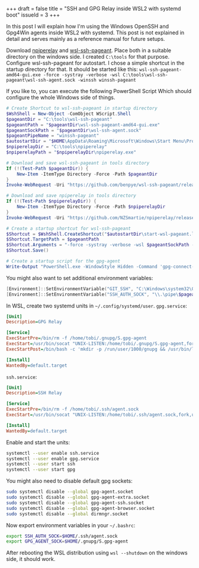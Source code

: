 +++ 
draft = false
title = "SSH and GPG Relay inside WSL2 with systemd boot"
issueId = 3
+++

In this post I will explain how I'm using the Windows OpenSSH and Gpg4Win agents inside WSL2 with systemd.
This post is not explained in detail and serves mainly as a reference manual for future setups.

Download [npiperelay](https://github.com/jstarks/npiperelay) and [wsl-ssh-pageant](https://github.com/benpye/wsl-ssh-pageant).
Place both in a suitable directory on the windows side. I created `C:\tools` for that purpose.
Configure wsl-ssh-pageant for autostart. I chose a simple shortcut in the startup directory for that.
It should be started like this: `wsl-ssh-pageant-amd64-gui.exe -force -systray -verbose -wsl C:\tools\wsl-ssh-pageant\wsl-ssh-agent.sock -winssh winssh-pageant`

If you like to, you can execute the following PowerShell Script Which should configure the whole Windows side of things.
```ps1
# Create Shortcut to wsl-ssh-pageant in startup directory
$WshShell = New-Object -ComObject WScript.Shell
$pageantDir = "C:\tools\wsl-ssh-pageant"
$pageantPath = "$pageantDir\wsl-ssh-pageant-amd64-gui.exe"
$pageantSockPath = "$pageantDir\wsl-ssh-agent.sock"
$pageantPipeName = "winssh-pageant"
$autostartDir = "$HOME\AppData\Roaming\Microsoft\Windows\Start Menu\Programs\Startup"
$npiperelayDir = "C:\tools\npiperelay"
$npiperelayPath = "$npiperelayDir\npiperelay.exe"

# Download and save wsl-ssh-pageant in tools directory
If (!(Test-Path $pageantDir)) {
	New-Item -ItemType Directory -Force -Path $pageantDir
}
Invoke-WebRequest -Uri "https://github.com/benpye/wsl-ssh-pageant/releases/download/20201121.2/wsl-ssh-pageant-amd64-gui.exe" -OutFile $pageantPath

# Download and save npiperelay in tools directory
If (!(Test-Path $npiperelayDir)) {
	New-Item -ItemType Directory -Force -Path $npiperelayDir
}
Invoke-WebRequest -Uri "https://github.com/NZSmartie/npiperelay/releases/download/v0.1/npiperelay.exe" -OutFile $npiperelayPath

# Create a startup shortcut for wsl-ssh-pageant
$Shortcut = $WshShell.CreateShortcut("$autostartDir\start-wsl-pageant.lnk")
$Shortcut.TargetPath = $pageantPath
$Shortcut.Arguments = "-force -systray -verbose -wsl $pageantSockPath -winssh $pageantPipeName"
$Shortcut.Save()

# Create a startup script for the gpg-agent
Write-Output "PowerShell.exe -WindowStyle Hidden -Command 'gpg-connect-agent /bye'" | Out-File "$autostartDir/start-gpg-connect-agent.bat"

```

You might also want to set additional environment variables:
```ps1
[Environment]::SetEnvironmentVariable("GIT_SSH", "C:\Windows\system32\OpenSSH\ssh.exe", 'Machine')
[Environment]::SetEnvironmentVariable("SSH_AUTH_SOCK", "\\.\pipe\$pageantPipeName", 'Machine')
```

In WSL, create two systemd units in `~/.config/systemd/user`.
`gpg.service`:
```ini
[Unit]
Description=GPG Relay

[Service]
ExecStartPre=/bin/rm -f /home/tobi/.gnupg/S.gpg-agent
ExecStart=/usr/bin/socat "UNIX-LISTEN:/home/tobi/.gnupg/S.gpg-agent,fork,unlink-close,unlink-early" EXEC:'/mnt/c/tools/npiperelay/npiperelay.exe -ei -ep -s -a "C:/Users/tobia/AppData/Local/gnupg/S.gpg-agent"',nofork
ExecStartPost=/bin/bash -c 'mkdir -p /run/user/1000/gnupg && /usr/bin/ln -s /home/tobi/.gnupg/S.gpg-agent /run/user/1000/gnupg/S.gpg-agent'

[Install]
WantedBy=default.target
```

`ssh.service`:
```ini
[Unit]
Description=SSH Relay

[Service]
ExecStartPre=/bin/rm -f /home/tobi/.ssh/agent.sock
ExecStart=/usr/bin/socat "UNIX-LISTEN:/home/tobi/.ssh/agent.sock,fork,unlink-close,unlink-early" EXEC:"/mnt/c/tools/npiperelay/npiperelay.exe //./pipe/winssh-pageant",nofork

[Install]
WantedBy=default.target
```
Enable and start the units:
```sh
systemctl --user enable ssh.service 
systemctl --user enable gpg.service
systemctl --user start ssh 
systemctl --user start gpg
```
You might also need to disable default gpg sockets:
```sh
sudo systemctl disable --global gpg-agent.socket
sudo systemctl disable --global gpg-agent-extra.socket
sudo systemctl disable --global gpg-agent-ssh.socket
sudo systemctl disable --global gpg-agent-browser.socket
sudo systemctl disable --global dirmngr.socket
```
Now export environment variables in your `~/.bashrc`:
```sh
export SSH_AUTH_SOCK=$HOME/.ssh/agent.sock
export GPG_AGENT_SOCK=$HOME/.gnupg/S.gpg-agent
```
After rebooting the WSL distribution using `wsl --shutdown` on the windows side, it should work.